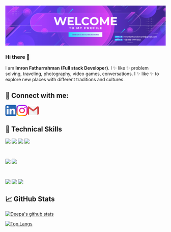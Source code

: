 ![Header image](https://raw.githubusercontent.com/ImronFathurrahman/ImronFathurrahman/master/Assets/Banner.jpg)

### Hi there 👋

I am **Imron Fathurrahman (Full stack Developer)**. I ✨ like ✨  problem solving, traveling, photography, video games, conversations. I ✨ like ✨  to explore new places with different traditions and cultures.

## 🤝 Connect with me:

<a href="https://www.linkedin.com/in/imron-fathurrahman/"><img align="left" src="https://raw.githubusercontent.com/deepajarout/deepajarout/main/5296501_linkedin_network_linkedin logo_icon.png" alt="Imron Fathurrahman | LinkedIn" width="35px"/></a>

<a href="https://instagram.com/arv.queen_gfx"><img align="left" src="https://raw.githubusercontent.com/deepajarout/deepajarout/main/5296765_camera_instagram_instagram logo_icon.png" alt="Imron Fathurrahman| Instagram" width="35px"/></a>

<a href="mailto:@imronfathurrahman9@gmail.com"><img align="left" src="https://raw.githubusercontent.com/deepajarout/deepajarout/main/2993691_brand_brands_gmail_logo_logos_icon.png" alt="Imron Fathurrahman | Gmail" width="35px"/></a>

</br>
</br>

## 💼 Technical Skills

![](https://img.shields.io/badge/Code-HTML5-informational?style=flat&logo=HTML5&color=E34F26)
![](https://img.shields.io/badge/Code-JavaScript-informational?style=flat&logo=JavaScript&color=F7DF1E)
![](https://img.shields.io/badge/Code-PHP-informational?style=flat&logo=PHP&color=777BB4)
![](https://img.shields.io/badge/Code-SQL-informational?style=flat&logo=SQLite&color=003B57)


</br>

![](https://img.shields.io/badge/Style-Bootstrap-informational?style=flat&logo=Bootstrap&color=7952B3)
![](https://img.shields.io/badge/Style-CSS3-informational?style=flat&logo=CSS3&color=1572B6)


</br>

![](https://img.shields.io/badge/Tools-Figma-informational?style=flat&logo=Figma&color=F24E1E)
![](https://img.shields.io/badge/Tools-Git-informational?style=flat&logo=Git&color=F05032)
![](https://img.shields.io/badge/Tools-GitHub-informational?style=flat&logo=GitHub&color=181717)


## 📈 GitHub Stats 

[![Deepa's github stats](https://github-readme-stats.vercel.app/api?username=ImronFathurrahman)](https://github.com/ImronFathurrahman)

[![Top Langs](https://github-readme-stats.vercel.app/api/top-langs/?username=ImronFathurrahman&layout=compact)](https://github.com/ImronFathurrahman)




<!--
**ImronFathurrahman/ImronFathurrahman** is a ✨ _special_ ✨ repository because its `README.md` (this file) appears on your GitHub profile.

Here are some ideas to get you started:

- 🔭 I’m currently working on ...
- 🌱 I’m currently learning ...
- 👯 I’m looking to collaborate on ...
- 🤔 I’m looking for help with ...
- 💬 Ask me about ...
- 📫 How to reach me: ...
- 😄 Pronouns: ...
- ⚡ Fun fact: ...
-->
